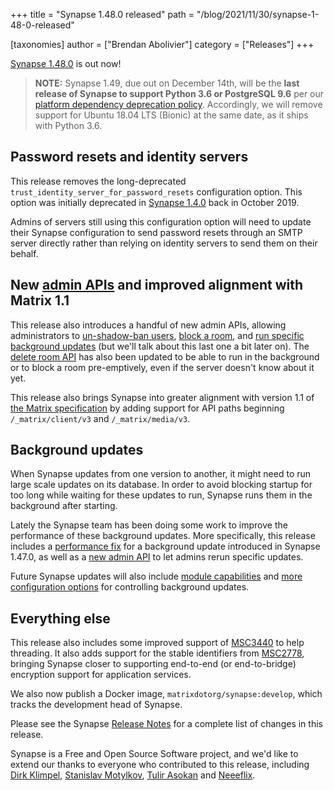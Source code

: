 +++
title = "Synapse 1.48.0 released"
path = "/blog/2021/11/30/synapse-1-48-0-released"

[taxonomies]
author = ["Brendan Abolivier"]
category = ["Releases"]
+++

[Synapse 1.48.0](https://github.com/matrix-org/synapse/releases/tag/v1.48.0) is out now!

> __NOTE:__ Synapse 1.49, due out on December 14th, will be the **last release of Synapse to support Python 3.6 or PostgreSQL 9.6** per our [platform dependency deprecation policy](https://matrix-org.github.io/synapse/v1.48/deprecation_policy.html). Accordingly, we will remove support for Ubuntu 18.04 LTS (Bionic) at the same date, as it ships with Python 3.6.

## Password resets and identity servers

This release removes the long-deprecated `trust_identity_server_for_password_resets` configuration option. This option was initially deprecated in [Synapse 1.4.0](https://github.com/matrix-org/synapse/releases/tag/v1.4.0) back in October 2019.

Admins of servers still using this configuration option will need to update their Synapse configuration to send password resets through an SMTP server directly rather than relying on identity servers to send them on their behalf.

## New [admin APIs](https://matrix-org.github.io/synapse/latest/usage/administration/admin_api/index.html) and improved alignment with Matrix 1.1

This release also introduces a handful of new admin APIs, allowing administrators to [un-shadow-ban users](https://matrix-org.github.io/synapse/latest/admin_api/user_admin_api.html#controlling-whether-a-user-is-shadow-banned), [block a room](https://matrix-org.github.io/synapse/latest/admin_api/rooms.html#block-room-api), and [run specific background updates](https://matrix-org.github.io/synapse/latest/usage/administration/admin_api/background_updates.html#run) (but we'll talk about this last one a bit later on). The [delete room API](https://matrix-org.github.io/synapse/latest/admin_api/rooms.html#delete-room-api) has also been updated to be able to run in the background or to block a room pre-emptively, even if the server doesn't know about it yet.

This release also brings Synapse into greater alignment with version 1.1 of [the Matrix specification](https://matrix.org/blog/2021/11/09/matrix-v-1-1-release) by adding support for API paths beginning `/_matrix/client/v3` and `/_matrix/media/v3`.

## Background updates

When Synapse updates from one version to another, it might need to run large scale updates on its database. In order to avoid blocking startup for too long while waiting for these updates to run, Synapse runs them in the background after starting.

Lately the Synapse team has been doing some work to improve the performance of these background updates. More specifically, this release includes a [performance fix](https://github.com/matrix-org/synapse/pull/11421) for a background update introduced in Synapse 1.47.0, as well as a [new admin API](https://matrix-org.github.io/synapse/latest/usage/administration/admin_api/background_updates.html#run) to let admins rerun specific updates.

Future Synapse updates will also include [module capabilities](https://github.com/matrix-org/synapse/pull/11306) and [more configuration options](https://github.com/matrix-org/synapse/issues/11260) for controlling background updates.

## Everything else

This release also includes some improved support of [MSC3440](https://github.com/matrix-org/matrix-doc/pull/3440) to help threading. It also adds support for the stable identifiers from [MSC2778](https://github.com/matrix-org/matrix-doc/pull/2778), bringing Synapse closer to supporting end-to-end (or end-to-bridge) encryption support for application services.

We also now publish a Docker image, `matrixdotorg/synapse:develop`, which tracks the development head of Synapse.

Please see the Synapse [Release Notes](https://github.com/matrix-org/synapse/blob/v1.48.0/CHANGES.md) for a complete list of changes in this release.

Synapse is a Free and Open Source Software project, and we'd like to extend our thanks to everyone who contributed to this release, including [Dirk Klimpel](https://github.com/dklimpel), [Stanislav Motylkov](https://github.com/binarymaster), [Tulir Asokan](https://github.com/tulir) and [Neeeflix](https://github.com/Neeeflix).

